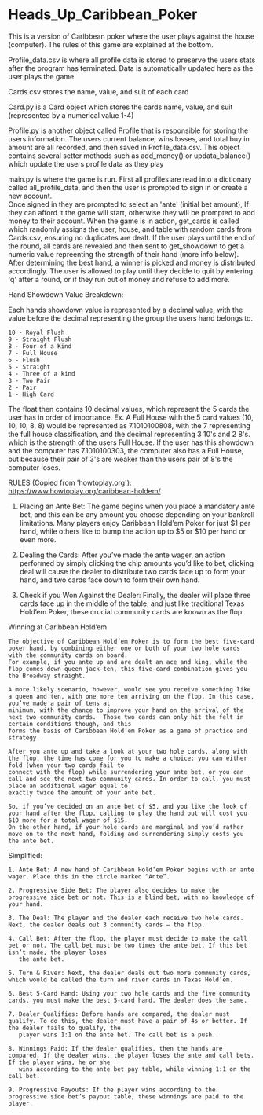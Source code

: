# Heads_Up_Caribbean_Poker
This is a version of Caribbean poker where the user plays against the house (computer).  The rules of this game are explained at the bottom.

Profile_data.csv is where all profile data is stored to preserve the users stats after the program has terminated. Data is automatically updated here as the user plays the game

Cards.csv stores the name, value, and suit of each card

Card.py is a Card object which stores the cards name, value, and suit (represented by a numerical value 1-4)

Profile.py is another object called Profile that is responsible for storing the users information. The users current balance, wins losses, and total buy in amount are all 
recorded, and then saved in Profile_data.csv.  This object contains several setter methods such as add_money() or updata_balance() which update the users profile data as they play

main.py is where the game is run.  First all profiles are read into a dictionary called all_profile_data, and then the user is prompted to sign in or create a new account.  
Once signed in they are prompted to select an 'ante' (initial bet amount),  If they can afford it the game will start, otherwise they will be prompted to add money to their
account.  When the game is in action, get_cards is called which randomly assigns the user, house, and table with random cards from Cards.csv, ensuring no duplicates are dealt.
If the user plays until the end of the round, all cards are revealed and then sent to get_showdown to get a numeric value repreenting the strength of their hand (more info 
below). After determining the best hand, a winner is picked and money is distributed accordingly.  The user is allowed to play until they decide to quit by entering 'q' after 
a round, or if they run out of money and refuse to add more.


Hand Showdown Value Breakdown:

  Each hands showdown value is represented by a decimal value, with the value before the decimal representing the group the users hand belongs to. 
  
    10 - Royal Flush
    9 - Straight Flush
    8 - Four of a Kind
    7 - Full House
    6 - Flush
    5 - Straight
    4 - Three of a kind
    3 - Two Pair
    2 - Pair
    1 - High Card

  The float then contains 10 decimal values, which represent the 5 cards the user has in order of importance.
  Ex.  A Full House with the 5 card values (10, 10, 10, 8, 8)  would be represented as 7.1010100808, with the 7 representing the full house classification, and the decimal
  representing 3 10's and 2 8's. which is the strength of the users Full House.  If the user has this showdown and the computer has 7.1010100303, the computer also has a 
  Full House, but because their pair of 3's are weaker than the users pair of 8's the computer loses.


RULES (Copied from 'howtoplay.org'):
https://www.howtoplay.org/caribbean-holdem/

  1. Placing an Ante Bet:
    The game begins when you place a mandatory ante bet, and this can be any amount you choose depending on your bankroll limitations. Many players enjoy Caribbean Hold’em 
    Poker for just $1 per hand, while others like to bump the action up to $5 or $10 per hand or even more.

  2. Dealing the Cards:
    After you’ve made the ante wager, an action performed by simply clicking the chip amounts you’d like to bet, clicking deal will cause the dealer to distribute two cards 
    face up to form your hand, and two cards face down to form their own hand.

  3. Check if you Won Against the Dealer:
    Finally, the dealer will place three cards face up in the middle of the table, and just like traditional Texas Hold’em Poker, these crucial community cards are known as 
    the flop.
    

  Winning at Caribbean Hold’em
  
    The objective of Caribbean Hold’em Poker is to form the best five-card poker hand, by combining either one or both of your two hole cards with the community cards on board. 
    For example, if you ante up and are dealt an ace and king, while the flop comes down queen jack-ten, this five-card combination gives you the Broadway straight.

    A more likely scenario, however, would see you receive something like a queen and ten, with one more ten arriving on the flop. In this case, you’ve made a pair of tens at 
    minimum, with the chance to improve your hand on the arrival of the next two community cards.  Those two cards can only hit the felt in certain conditions though, and this 
    forms the basis of Caribbean Hold’em Poker as a game of practice and strategy.

    After you ante up and take a look at your two hole cards, along with the flop, the time has come for you to make a choice: you can either fold (when your two cards fail to 
    connect with the flop) while surrendering your ante bet, or you can call and see the next two community cards. In order to call, you must place an additional wager equal to 
    exactly twice the amount of your ante bet.

    So, if you’ve decided on an ante bet of $5, and you like the look of your hand after the flop, calling to play the hand out will cost you $10 more for a total wager of $15. 
    On the other hand, if your hole cards are marginal and you’d rather move on to the next hand, folding and surrendering simply costs you the ante bet.


  Simplified:
  
    1. Ante Bet: A new hand of Caribbean Hold’em Poker begins with an ante wager. Place this in the circle marked “Ante”.
    
    2. Progressive Side Bet: The player also decides to make the progressive side bet or not. This is a blind bet, with no knowledge of your hand.
    
    3. The Deal: The player and the dealer each receive two hole cards. Next, the dealer deals out 3 community cards — the flop.
    
    4. Call Bet: After the flop, the player must decide to make the call bet or not. The call bet must be two times the ante bet. If this bet isn’t made, the player loses 
       the ante bet.
    
    5. Turn & River: Next, the dealer deals out two more community cards, which would be called the turn and river cards in Texas Hold’em.
    
    6. Best 5-Card Hand: Using your two hole cards and the five community cards, you must make the best 5-card hand. The dealer does the same.
    
    7. Dealer Qualifies: Before hands are compared, the dealer must qualify. To do this, the dealer must have a pair of 4s or better. If the dealer fails to qualify, the 
       player wins 1:1 on the ante bet. The call bet is a push.
    
    8. Winnings Paid: If the dealer qualifies, then the hands are compared. If the dealer wins, the player loses the ante and call bets. If the player wins, he or she 
       wins according to the ante bet pay table, while winning 1:1 on the call bet.
    
    9. Progressive Payouts: If the player wins according to the progressive side bet’s payout table, these winnings are paid to the player.
    

